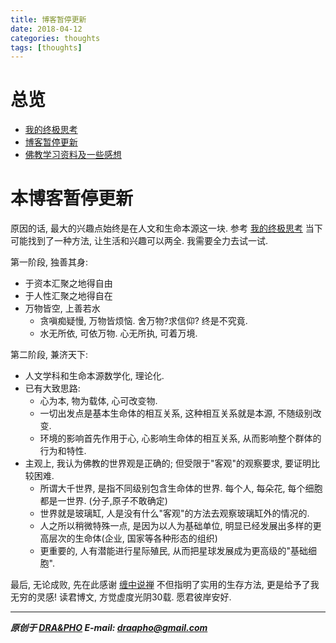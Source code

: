 ```yaml
---
title: 博客暂停更新
date: 2018-04-12
categories: thoughts
tags: [thoughts]
---
```



# 总览
- [我的终极思考](https://draapho.github.io/2017/10/09/1728-ultimatethink/)
- [博客暂停更新](https://draapho.github.io/2018/04/12/1815-suspend/)
- [佛教学习资料及一些感想](https://draapho.github.io/2018/07/08/1818-buddhism/)


# 本博客暂停更新
原因的话, 最大的兴趣点始终是在人文和生命本源这一块. 参考 [我的终极思考](https://draapho.github.io/2017/10/09/1728-ultimatethink/)
当下可能找到了一种方法, 让生活和兴趣可以两全. 我需要全力去试一试.

第一阶段, 独善其身:
- 于资本汇聚之地得自由
- 于人性汇聚之地得自在
- 万物皆空, 上善若水
    - 贪嗔痴疑慢, 万物皆烦恼. 舍万物?求信仰? 终是不究竟.
    - 水无所依, 可依万物. 心无所执, 可着万境.

第二阶段, 兼济天下:
- 人文学科和生命本源数学化, 理论化.
- 已有大致思路: 
    - 心为本, 物为载体, 心可改变物.
    - 一切出发点是基本生命体的相互关系, 这种相互关系就是本源, 不随级别改变.
    - 环境的影响首先作用于心, 心影响生命体的相互关系, 从而影响整个群体的行为和特性.
- 主观上, 我认为佛教的世界观是正确的; 但受限于"客观"的观察要求, 要证明比较困难.
    - 所谓大千世界, 是指不同级别包含生命体的世界. 每个人, 每朵花, 每个细胞都是一世界. (分子,原子不敢确定)
    - 世界就是玻璃缸, 人是没有什么"客观"的方法去观察玻璃缸外的情况的.
    - 人之所以稍微特殊一点, 是因为以人为基础单位, 明显已经发展出多样的更高层次的生命体(企业, 国家等各种形态的组织)
    - 更重要的, 人有潜能进行星际殖民, 从而把星球发展成为更高级的"基础细胞".

最后, 无论成败, 先在此感谢 [缠中说禅](http://blog.sina.com.cn/u/1215172700) 不但指明了实用的生存方法, 更是给予了我无穷的灵感!
读君博文, 方觉虚度光阴30载. 愿君彼岸安好.


------------

***原创于 [DRA&PHO](https://draapho.github.io/) E-mail: draapho@gmail.com***
